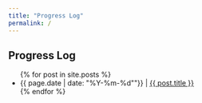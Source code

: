 ```yaml
---
title: "Progress Log"
permalink: /
---
```


## Progress Log

<ul>
  {% for post in site.posts %}
    <li>
      {{ page.date | date: "%Y-%m-%d""}} | <a href="{{ post.url }}">{{ post.title }}</a>
    </li>
  {% endfor %}
</ul>
